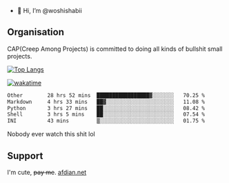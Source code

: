 - 👋 Hi, I’m @woshishabii

## Organisation

CAP(Creep Among Projects) is committed to doing all kinds of bullshit small projects.

[![Top Langs](https://github-readme-stats.vercel.app/api/top-langs/?username=woshishabii&layout=compact)](https://github.com/anuraghazra/github-readme-stats)

[![wakatime](https://wakatime.com/badge/user/34d02784-acc1-4a16-82d7-33fdb53c4ed6.svg)](https://wakatime.com/@34d02784-acc1-4a16-82d7-33fdb53c4ed6)


<!--START_SECTION:waka-->

```txt
Other        28 hrs 52 mins  █████████████████▓░░░░░░░   70.25 %
Markdown     4 hrs 33 mins   ██▓░░░░░░░░░░░░░░░░░░░░░░   11.08 %
Python       3 hrs 27 mins   ██░░░░░░░░░░░░░░░░░░░░░░░   08.42 %
Shell        3 hrs 5 mins    ██░░░░░░░░░░░░░░░░░░░░░░░   07.54 %
INI          43 mins         ▒░░░░░░░░░░░░░░░░░░░░░░░░   01.75 %
```

<!--END_SECTION:waka-->

Nobody ever watch this shit lol

## Support
I'm cute, ~~pay me~~.
[afdian.net](https://afdian.com/a/woshishabi)

<!---
woshishabii/woshishabii is a ✨ special ✨ repository because its `README.md` (this file) appears on your GitHub profile.
You can click the Preview link to take a look at your changes.
--->
